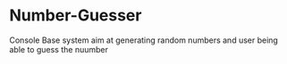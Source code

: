# Number-Guesser
Console Base system aim at generating random numbers and user being able to guess the nuumber
